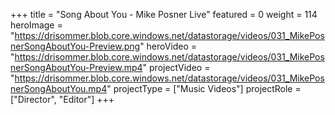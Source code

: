 +++
title = "Song About You - Mike Posner Live"
featured = 0
weight = 114
heroImage = "https://drisommer.blob.core.windows.net/datastorage/videos/031_MikePosnerSongAboutYou-Preview.png"
heroVideo = "https://drisommer.blob.core.windows.net/datastorage/videos/031_MikePosnerSongAboutYou-Preview.mp4"
projectVideo = "https://drisommer.blob.core.windows.net/datastorage/videos/031_MikePosnerSongAboutYou.mp4"
projectType = ["Music Videos"]
projectRole = ["Director", "Editor"]
+++

